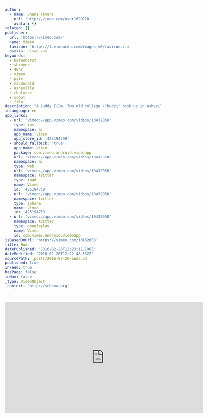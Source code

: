 ```yaml
---
author:
  - name: Shane Peters
    url: 'http://vimeo.com/user1699220'
    avatar: {}
related: []
publisher:
  url: 'https://vimeo.com/'
  name: Vimeo
  favicon: 'https://f.vimeocdn.com/images_v6/favicon.ico'
  domain: vimeo.com
keywords:
  - batenhorst
  - shroyer
  - 48hr
  - vimeo
  - pyle
  - macdonald
  - asheville
  - chalmers
  - scoot
  - film
description: "A Buddy Film. Two old college \"buds\" hook up in Asheville and try to score some local homegrown. Things don't go quite as planned. Created during a 48hr Film Project event, we loved it so much we kept if for ourselves!"
inLanguage: en
app_links:
  - url: 'vimeo://app.vimeo.com/videos/10432058'
    type: ios
    namespace: ai
    app_name: Vimeo
    app_store_id: '425194759'
  - should_fallback: 'true'
    app_name: Vimeo
    package: com.vimeo.android.videoapp
    url: 'vimeo://app.vimeo.com/videos/10432058'
    namespace: ai
    type: web
  - url: 'vimeo://app.vimeo.com/videos/10432058'
    namespace: twitter
    type: ipad
    name: Vimeo
    id: '425194759'
  - url: 'vimeo://app.vimeo.com/videos/10432058'
    namespace: twitter
    type: iphone
    name: Vimeo
    id: '425194759'
  - url: 'vimeo://app.vimeo.com/videos/10432058'
    namespace: twitter
    type: googleplay
    name: Vimeo
    id: com.vimeo.android.videoapp
isBasedOnUrl: 'https://vimeo.com/10432058'
title: Buds
datePublished: '2016-02-20T12:23:11.796Z'
dateModified: '2016-02-20T12:22:48.332Z'
sourcePath: _posts/2016-02-20-buds.md
published: true
inFeed: true
hasPage: false
inNav: false
_type: VideoObject
_context: 'http://schema.org'

---
```

<iframe src="https://cdn.embedly.com/widgets/media.html?src=https%3A%2F%2Fplayer.vimeo.com%2Fvideo%2F10432058&amp;url=https%3A%2F%2Fvimeo.com%2F10432058&amp;image=http%3A%2F%2Fi.vimeocdn.com%2Fvideo%2F54601174_640.jpg&amp;key=b7d04c9b404c499eba89ee7072e1c4f7&amp;type=text%2Fhtml&amp;schema=vimeo" width="640" height="360" scrolling="no" frameborder="0" allowfullscreen="allowfullscreen" style=""></iframe>